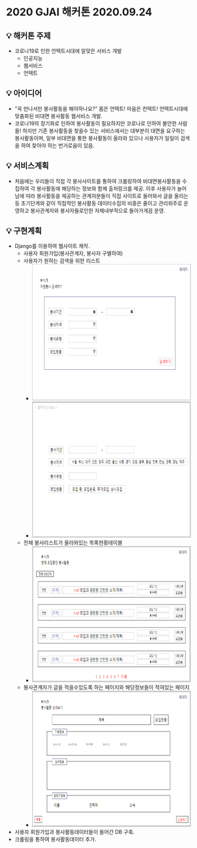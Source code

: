 # 2020 GJAI 해커톤 2020.09.24

## 💡 해커톤 주제
* 코로나19로 인한 언택트시대에 알맞은 서비스 개발
  * 인공지능
  * 웹서비스
  * 언택트

## 💡 아이디어
* "꼭 만나서만 봉사활동을 해야하나요?" 몸은 언택트! 마음은 컨택트! 언택트시대에 맞춤화된 비대면 봉사활동 웹서비스 개발.
* 코로나19의 장기화로 인하여 봉사활동이 필요하지만 코로나로 인하여 불안한 사람들! 하지만 기존 봉사활동을 찾을수 있는 서비스에서는 대부분이 대면을 요구하는 봉사활동이며, 일부 비대면을 통한 봉사활동이 올라와 있으나 사용자가 일일이 검색을 하여 찾아야 하는 번거로움이 있음.

## 💡 서비스계획
* 처음에는 우리들이 직접 각 봉사사이트를 통하여 크롤링하여 비대면봉사활동을 수집하여 각 봉사활동에 해당하는 정보와 함께 출처링크를 제공. 이후 사용자가 늘어남에 따라 봉사활동을 제공하는 관계자분들이 직접 사이트로 들어와서 글을 올리는 등 초기단계와 같이 직접적인 봉사활동 데이터수집의 비중은 줄이고 관리위주로 운영하고 봉사관계자와 봉사자들로인한 자체내부적으로 돌아가게끔 운영.

## 💡 구현계획
* Django를 이용하여 웹사이트 제작.
  * 사용자 회원가입(봉사관계자, 봉사자 구별하여)
  * 사용자가 원하는 검색을 위한 리스트
    * <img src="./img, icon/봉사검색리스트.PNG"  width="700" height="370">
    * <img src="./img, icon/봉사검색리스트2.PNG"  width="700" height="370">
  * 전체 봉사리스트가 올라와있는 목록현황테이블
    * <img src="./img, icon/봉사모집리스트.PNG"  width="700" height="370">
  * 봉사관계자가 글을 적을수있도록 하는 페이지와 해당정보들이 적혀있는 페이지
    * <img src="./img, icon/봉사활동상세정보.PNG"  width="700" height="370">
* 사용자 회원가입과 봉사활동데이터들이 들어간 DB 구축.
* 크롤링을 통하여 봉사활동데이터 추가.

